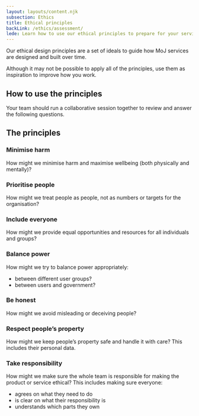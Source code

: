 ```yaml
---
layout: layouts/content.njk
subsection: Ethics
title: Ethical principles
backLink: /ethics/assessment/
lede: Learn how to use our ethical principles to prepare for your service assessment.
---
```

Our ethical design principles are a set of ideals to guide how MoJ services are designed and built over time. 

Although it may not be possible to apply all of the principles, use them as inspiration to improve how you work.

## How to use the principles

Your team should run a collaborative session together to review and answer the following questions.

## The principles

### Minimise harm

How might we minimise harm and maximise wellbeing (both physically and mentally)?

### Prioritise people

How might we treat people as people, not as numbers or targets for the organisation?

### Include everyone

How might we provide equal opportunities and resources for all individuals and groups?

### Balance power

How might we try to balance power appropriately:

- between different user groups?
- between users and government?

### Be honest

How might we avoid misleading or deceiving people?

### Respect people’s property

How might we keep people’s property safe and handle it with care? This includes their personal data.

### Take responsibility

How might we make sure the whole team is responsible for making the product or service ethical? This includes making sure everyone:

- agrees on what they need to do
- is clear on what their responsibility is
- understands which parts they own
